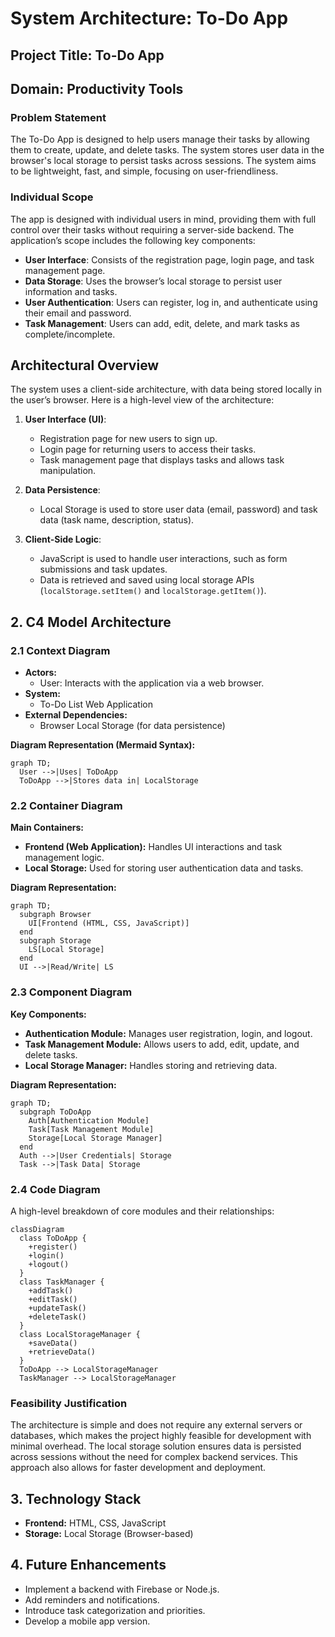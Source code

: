 # System Architecture: To-Do App

## Project Title: To-Do App

## Domain: Productivity Tools

### Problem Statement

The To-Do App is designed to help users manage their tasks by allowing them to create, update, and delete tasks. The system stores user data in the browser's local storage to persist tasks across sessions. The system aims to be lightweight, fast, and simple, focusing on user-friendliness.

### Individual Scope

The app is designed with individual users in mind, providing them with full control over their tasks without requiring a server-side backend. The application’s scope includes the following key components:

- **User Interface**: Consists of the registration page, login page, and task management page.
- **Data Storage**: Uses the browser’s local storage to persist user information and tasks.
- **User Authentication**: Users can register, log in, and authenticate using their email and password.
- **Task Management**: Users can add, edit, delete, and mark tasks as complete/incomplete.

## Architectural Overview

The system uses a client-side architecture, with data being stored locally in the user’s browser. Here is a high-level view of the architecture:

1. **User Interface (UI)**:
   - Registration page for new users to sign up.
   - Login page for returning users to access their tasks.
   - Task management page that displays tasks and allows task manipulation.

2. **Data Persistence**:
   - Local Storage is used to store user data (email, password) and task data (task name, description, status).

3. **Client-Side Logic**:
   - JavaScript is used to handle user interactions, such as form submissions and task updates.
   - Data is retrieved and saved using local storage APIs (`localStorage.setItem()` and `localStorage.getItem()`).

## 2. C4 Model Architecture

### 2.1 Context Diagram
- **Actors:**
  - User: Interacts with the application via a web browser.
- **System:**
  - To-Do List Web Application
- **External Dependencies:**
  - Browser Local Storage (for data persistence)
  
**Diagram Representation (Mermaid Syntax):**
``` mermaid
graph TD;
  User -->|Uses| ToDoApp
  ToDoApp -->|Stores data in| LocalStorage
```

### 2.2 Container Diagram
**Main Containers:**
- **Frontend (Web Application):** Handles UI interactions and task management logic.
- **Local Storage:** Used for storing user authentication data and tasks.

**Diagram Representation:**
``` mermaid
graph TD;
  subgraph Browser
    UI[Frontend (HTML, CSS, JavaScript)]
  end
  subgraph Storage
    LS[Local Storage]
  end
  UI -->|Read/Write| LS
```

### 2.3 Component Diagram
**Key Components:**
- **Authentication Module:** Manages user registration, login, and logout.
- **Task Management Module:** Allows users to add, edit, update, and delete tasks.
- **Local Storage Manager:** Handles storing and retrieving data.

**Diagram Representation:**
``` mermaid
graph TD;
  subgraph ToDoApp
    Auth[Authentication Module]
    Task[Task Management Module]
    Storage[Local Storage Manager]
  end
  Auth -->|User Credentials| Storage
  Task -->|Task Data| Storage
```

### 2.4 Code Diagram 
A high-level breakdown of core modules and their relationships:
```mermaid
classDiagram
  class ToDoApp {
    +register()
    +login()
    +logout()
  }
  class TaskManager {
    +addTask()
    +editTask()
    +updateTask()
    +deleteTask()
  }
  class LocalStorageManager {
    +saveData()
    +retrieveData()
  }
  ToDoApp --> LocalStorageManager
  TaskManager --> LocalStorageManager
```

### Feasibility Justification

The architecture is simple and does not require any external servers or databases, which makes the project highly feasible for development with minimal overhead. The local storage solution ensures data is persisted across sessions without the need for complex backend services. This approach also allows for faster development and deployment.

## 3. Technology Stack
- **Frontend:** HTML, CSS, JavaScript
- **Storage:** Local Storage (Browser-based)

## 4. Future Enhancements
- Implement a backend with Firebase or Node.js.
- Add reminders and notifications.
- Introduce task categorization and priorities.
- Develop a mobile app version.


